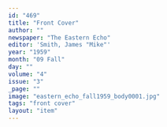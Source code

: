```yaml
---
id: "469"
title: "Front Cover"
author: ""
newspaper: "The Eastern Echo"
editor: 'Smith, James "Mike"'
year: "1959"
month: "09 Fall"
day: ""
volume: "4"
issue: "3"
_page: ""
image: "eastern_echo_fall1959_body0001.jpg"
tags: "front cover"
layout: "item"
---
```


